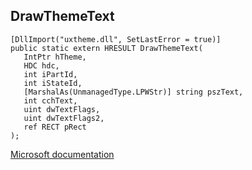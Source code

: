 ## DrawThemeText

```
[DllImport("uxtheme.dll", SetLastError = true)]
public static extern HRESULT DrawThemeText(
   IntPtr hTheme,
   HDC hdc,
   int iPartId,
   int iStateId,
   [MarshalAs(UnmanagedType.LPWStr)] string pszText,
   int cchText,
   uint dwTextFlags,
   uint dwTextFlags2,
   ref RECT pRect
);
```

[Microsoft documentation](https://docs.microsoft.com/en-us/windows/win32/api/uxtheme/nf-uxtheme-drawthemetext)
